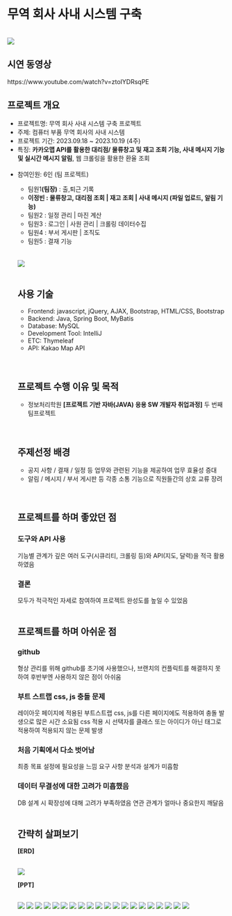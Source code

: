 <h1>무역 회사 사내 시스템 구축</h1><br>
<img src="https://github.com/jungkong76/OMZTeam2023/assets/145302179/41d9757d-5256-4d75-828c-4b5b7de78fd0"/>

<h2>시연 동영상</h2>
https://www.youtube.com/watch?v=ztoIYDRsqPE


<br/>

<h2>프로젝트 개요</h2>
<ul>
<li>프로젝트명: 무역 회사 사내 시스템 구축 프로젝트</li>
<li>주제: 컴퓨터 부품 무역 회사의 사내 시스템</li>
<li>프로젝트 기간: 2023.09.18 ~ 2023.10.19 (4주)</li>
<li>특징: <strong>카카오맵 API를 활용한 대리점/ 물류창고 및 재고 조회 기능, 사내 메시지 기능 및 실시간 메시지 알림</strong>, 웹 크롤링을 활용한 환율 조회</li><br/>
<li>참여인원: 6인 (팀 프로젝트)</li>
  <ul>
  <li>팀원1<strong>(팀장)</strong> : 출,퇴근 기록</li>
  <li><strong>이정빈 : 물류창고, 대리점 조회 | 재고 조회 | 사내 메시지 (파일 업로드, 알림 기능)</strong></li>
  <li>팀원2 : 일정 관리 | 마진 계산</li>
  <li>팀원3 : 로그인 | 사원 관리 | 크롤링 데이터수집</li>
  <li>팀원4 : 부서 게시판 | 조직도</li>
  <li>팀원5 : 결재 기능</li></ul>
  <br><br>

<img src="https://github.com/jungkong76/OMZTeam2023/assets/145302179/390e617c-891f-4abf-841f-884f85d7e0f2"/>
<br><br>

<h2>사용 기술</h2>
<ul>
<li>Frontend: javascript, jQuery, AJAX, Bootstrap, HTML/CSS, Bootstrap</li>
<li>Backend: Java, Spring Boot, MyBatis</li>
<li>Database: MySQL</li>
<li>Development Tool: IntelliJ</li>
<li>ETC: Thymeleaf</li>
<li>API: Kakao Map API</li>
</ul>
<br><br>

<h2>프로젝트 수행 이유 및 목적</h2>
<ul>
  <li>정보처리학원 <strong>[프로젝트 기반 자바(JAVA) 응용 SW 개발자 취업과정]</strong> 두 번째 팀프로젝트</li>
</ul>
<br><br>

<h2>주제선정 배경</h2>
<ul>
<li>공지 사항 / 결재 / 일정 등 업무와 관련된 기능을 제공하여 업무 효율성 증대</li>
<li>알림 / 메시지 / 부서 게시판 등 각종 소통 기능으로 직원들간의 상호 교류 장려</li>
</ul>
<br><br>

<h2>프로젝트를 하며 좋았던 점</h2>
<h3>도구와 API 사용</h3>
기능별 관계가 깊은 여러 도구(시큐리티, 크롤링 등)와 API(지도, 달력)을 적극 활용하였음

<h3>결론</h3>
모두가 적극적인 자세로 참여하여 프로젝트 완성도를 높일 수 있었음
<br><br>


<h2>프로젝트를 하며 아쉬운 점</h2>
<h3>github</h3>
형상 관리를 위해 github를 초기에 사용했으나,
브랜치의 컨플릭트를 해결하지 못하여 후반부엔 사용하지 않은 점이 아쉬움

<h3>부트 스트랩 css, js 충돌 문제</h3>
레이아웃 페이지에 적용된 부트스트랩 css, js를 다른 페이지에도 적용하여 충돌 발생으로 많은 시간 소요됨
css 적용 시 선택자를 클래스 또는 아이디가 아닌 태그로 적용하여 적용되지 않는 문제 발생

<h3>처음 기획에서 다소 벗어남</h3>
최종 목표 설정에 필요성을 느낌
요구 사항 분석과 설계가 미흡함 

<h3>데이터 무결성에 대한 고려가 미흡했음</h3>
DB 설계 시 확장성에 대해 고려가 부족하였음
연관 관계가 얼마나 중요한지 깨달음
<br><br>


<h2>간략히 살펴보기</h2>
<p><strong>[ERD]</strong></p><br>
<img src="https://github.com/jungkong76/ALLIT_2023/assets/145302179/402ee6ae-5341-497e-970d-65ec68782475"/>

<p><strong>[PPT]</strong></p><br>
<img src="https://github.com/jungkong76/OMZTeam2023/assets/145302179/ba1895d8-0d71-4ba9-86bd-235ed18e8c52"/>
<img src="https://github.com/jungkong76/OMZTeam2023/assets/145302179/ec11a895-8457-43b7-a645-49be8e61c866"/>
<img src="https://github.com/jungkong76/OMZTeam2023/assets/145302179/2fd1a3ef-f166-4885-98ad-d7684136d899"/>
<img src="https://github.com/jungkong76/OMZTeam2023/assets/145302179/a28fd47d-1f0e-46e1-9069-0be0f2854d15"/>
<img src = "https://github.com/jungkong76/OMZTeam2023/assets/145302179/0585455a-bbe5-440c-840f-fbd143ef852c"/>
<img src = "https://github.com/jungkong76/OMZTeam2023/assets/145302179/e91e3498-d7ab-4054-a5b0-31730be82ec2"/>
<img src = "https://github.com/jungkong76/OMZTeam2023/assets/145302179/31c6280b-0f1e-4d3b-990c-40406f59c45a"/>
<img src = "https://github.com/jungkong76/OMZTeam2023/assets/145302179/059f4f64-770b-415f-a422-07e726088394"/>
<img src = "https://github.com/jungkong76/OMZTeam2023/assets/145302179/17be43f3-9fdb-40cf-b58b-91269e7e8ad9"/>
<img src = "https://github.com/jungkong76/OMZTeam2023/assets/145302179/26bb7cab-6a9f-436f-94ad-22d9f78ae913"/>
<img src = "https://github.com/jungkong76/OMZTeam2023/assets/145302179/53916025-7bdc-481a-b82c-0343be9b7c05"/>
<img src = "https://github.com/jungkong76/OMZTeam2023/assets/145302179/3d79c83d-e4f5-4069-b4c3-786faee09703"/>
<img src = "https://github.com/jungkong76/OMZTeam2023/assets/145302179/f793aa70-3394-4dde-8705-2c82b4ba79aa"/>
<img src = "https://github.com/jungkong76/OMZTeam2023/assets/145302179/e7f7af0c-a3da-4bea-9573-7b8f4f7d3033"/>
<img src = "https://github.com/jungkong76/OMZTeam2023/assets/145302179/ac9fd40e-7be7-46cb-bc22-dfaf23c4238d"/>
<img src = "https://github.com/jungkong76/OMZTeam2023/assets/145302179/56351188-1076-409b-b309-7f9fe871c979"/>
<img src = "https://github.com/jungkong76/OMZTeam2023/assets/145302179/b38f4149-bb95-4dc8-929c-aba7054fa81a"/>
<img src = "https://github.com/jungkong76/OMZTeam2023/assets/145302179/4d5e2ba6-bfbc-4a71-8004-f2d134ebb017"/>
<img src = "https://github.com/jungkong76/OMZTeam2023/assets/145302179/ca8b8fdd-fb30-428f-9b0e-3a677c14e4a2"/>
<img src = "https://github.com/jungkong76/OMZTeam2023/assets/145302179/ef2bb955-9aae-4b69-bd1f-2636cf4732af"/>



